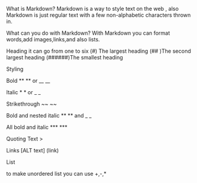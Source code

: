 What is Markdown? Markdown is a way to style text on the web , also Markdown is just regular text with a few non-alphabetic characters thrown in.

What can you do with Markdown? With Markdown you can format words,add images,links,and also lists.

Heading 
it can go from one to six
(#) The largest heading
(## )The second largest heading
(######)The smallest heading

Styling

Bold	** ** or __ __

Italic	* * or _ _	

Strikethrough	~~ ~~

Bold and nested italic	** ** and _ _	

All bold and italic	*** ***		

Quoting Text >

Links
[ALT text]   (link)

List

to make unordered list you can use +,-,*

